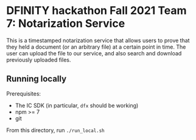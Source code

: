 # DFINITY hackathon Fall 2021 Team 7: Notarization Service

This is a timestamped notarization service that allows users to prove that
they held a document (or an arbitrary file) at a certain point in time. The user
can upload the file to our service, and also search and download previously uploaded 
files.

## Running locally

Prerequisites:

- The IC SDK (in particular, `dfx` should be working)
- npm >= 7
- git

From this directory, run `./run_local.sh`
